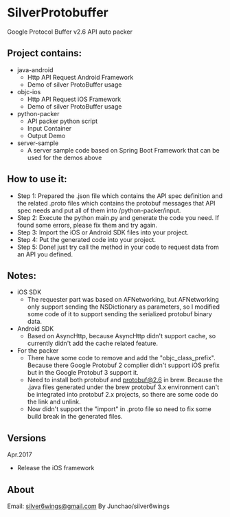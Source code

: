 # SilverProtobuffer

Google Protocol Buffer v2.6 API auto packer 

## Project contains:

- java-android
	- Http API Request Android Framework
	- Demo of silver ProtoBuffer usage
- objc-ios
	- Http API Request iOS Framework
	- Demo of silver ProtoBuffer usage
- python-packer
	- API packer python script
	- Input Container
	- Output Demo
- server-sample 
	- A server sample code based on Spring Boot Framework that can be used for the demos above

## How to use it:

- Step 1: Prepared the .json file which contains the API spec definition and the related .proto files which contains the protobuf messages that API spec needs and put all of them into /python-packer/input.
- Step 2: Execute the python main.py and generate the code you need. If found some errors, please fix them and try again.
- Step 3: Import the iOS or Android SDK files into your project.
- Step 4: Put the generated code into your project.
- Step 5: Done! just try call the method in your code to request data from an API you defined.

## Notes:

- iOS SDK
	- The requester part was based on AFNetworking, but AFNetworking only support sending the NSDictionary as parameters, so I modified some code of it to support sending the serialized protobuf binary data.
- Android SDK
	- Based on AsyncHttp, because AsyncHttp didn't support cache, so currently didn't add the cache related feature.
- For the packer
	- There have some code to remove and add the "objc_class_prefix". Because there Google Protobuf 2 complier didn't support iOS prefix but in the Google Protobuf 3 support it.
	- Need to install both protobuf and protobuf@2.6 in brew. Because the .java files generated under the brew protobuf 3.x environment can't be integrated into protobuf 2.x projects, so there are some code do the link and unlink.
	- Now didn't support the "import" in .proto file so need to fix some build break in the generated files.
	
## Versions

Apr.2017

- Release the iOS framework


## About 
Email: silver6wings@gmail.com
By Junchao/silver6wings



